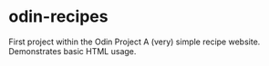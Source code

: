 # odin-recipes
First project within the Odin Project
A (very) simple recipe website. 
Demonstrates basic HTML usage. 
